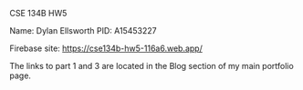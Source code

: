 CSE 134B HW5

Name: Dylan Ellsworth
PID: A15453227

Firebase  site: https://cse134b-hw5-116a6.web.app/

The links to part 1 and 3 are located in the Blog section of my main portfolio page.